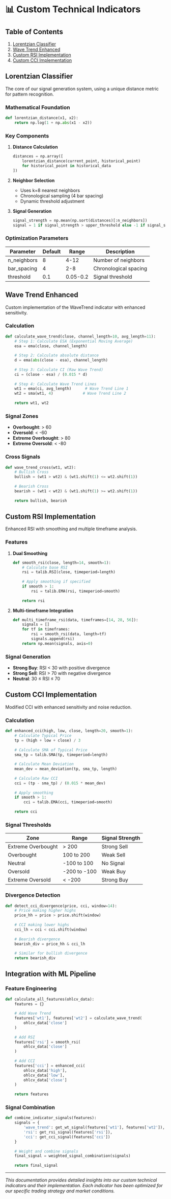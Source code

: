 # 📊 Custom Technical Indicators

## Table of Contents
1. [Lorentzian Classifier](#lorentzian-classifier)
2. [Wave Trend Enhanced](#wave-trend-enhanced)
3. [Custom RSI Implementation](#custom-rsi-implementation)
4. [Custom CCI Implementation](#custom-cci-implementation)

## Lorentzian Classifier

The core of our signal generation system, using a unique distance metric for pattern recognition.

### Mathematical Foundation
```python
def lorentzian_distance(x1, x2):
    return np.log(1 + np.abs(x1 - x2))
```

### Key Components
1. **Distance Calculation**
   ```python
   distances = np.array([
       lorentzian_distance(current_point, historical_point)
       for historical_point in historical_data
   ])
   ```

2. **Neighbor Selection**
   - Uses k=8 nearest neighbors
   - Chronological sampling (4 bar spacing)
   - Dynamic threshold adjustment

3. **Signal Generation**
   ```python
   signal_strength = np.mean(np.sort(distances)[:n_neighbors])
   signal = 1 if signal_strength > upper_threshold else -1 if signal_strength < lower_threshold else 0
   ```

### Optimization Parameters
| Parameter | Default | Range | Description |
|-----------|---------|--------|-------------|
| n_neighbors | 8 | 4-12 | Number of neighbors |
| bar_spacing | 4 | 2-8 | Chronological spacing |
| threshold | 0.1 | 0.05-0.2 | Signal threshold |

## Wave Trend Enhanced

Custom implementation of the WaveTrend indicator with enhanced sensitivity.

### Calculation
```python
def calculate_wave_trend(close, channel_length=10, avg_length=11):
    # Step 1: Calculate ESA (Exponential Moving Average)
    esa = ema(close, channel_length)
    
    # Step 2: Calculate absolute distance
    d = ema(abs(close - esa), channel_length)
    
    # Step 3: Calculate CI (Raw Wave Trend)
    ci = (close - esa) / (0.015 * d)
    
    # Step 4: Calculate Wave Trend Lines
    wt1 = ema(ci, avg_length)      # Wave Trend Line 1
    wt2 = sma(wt1, 4)             # Wave Trend Line 2
    
    return wt1, wt2
```

### Signal Zones
- **Overbought**: > 60
- **Oversold**: < -60
- **Extreme Overbought**: > 80
- **Extreme Oversold**: < -80

### Cross Signals
```python
def wave_trend_cross(wt1, wt2):
    # Bullish Cross
    bullish = (wt1 > wt2) & (wt1.shift(1) <= wt2.shift(1))
    
    # Bearish Cross
    bearish = (wt1 < wt2) & (wt1.shift(1) >= wt2.shift(1))
    
    return bullish, bearish
```

## Custom RSI Implementation

Enhanced RSI with smoothing and multiple timeframe analysis.

### Features
1. **Dual Smoothing**
   ```python
   def smooth_rsi(close, length=14, smooth=1):
       # Calculate base RSI
       rsi = talib.RSI(close, timeperiod=length)
       
       # Apply smoothing if specified
       if smooth > 1:
           rsi = talib.EMA(rsi, timeperiod=smooth)
       
       return rsi
   ```

2. **Multi-timeframe Integration**
   ```python
   def multi_timeframe_rsi(data, timeframes=[14, 28, 56]):
       signals = []
       for tf in timeframes:
           rsi = smooth_rsi(data, length=tf)
           signals.append(rsi)
       return np.mean(signals, axis=0)
   ```

### Signal Generation
- **Strong Buy**: RSI < 30 with positive divergence
- **Strong Sell**: RSI > 70 with negative divergence
- **Neutral**: 30 ≤ RSI ≤ 70

## Custom CCI Implementation

Modified CCI with enhanced sensitivity and noise reduction.

### Calculation
```python
def enhanced_cci(high, low, close, length=20, smooth=1):
    # Calculate Typical Price
    tp = (high + low + close) / 3
    
    # Calculate SMA of Typical Price
    sma_tp = talib.SMA(tp, timeperiod=length)
    
    # Calculate Mean Deviation
    mean_dev = mean_deviation(tp, sma_tp, length)
    
    # Calculate Raw CCI
    cci = (tp - sma_tp) / (0.015 * mean_dev)
    
    # Apply smoothing
    if smooth > 1:
        cci = talib.EMA(cci, timeperiod=smooth)
    
    return cci
```

### Signal Thresholds
| Zone | Range | Signal Strength |
|------|-------|----------------|
| Extreme Overbought | > 200 | Strong Sell |
| Overbought | 100 to 200 | Weak Sell |
| Neutral | -100 to 100 | No Signal |
| Oversold | -200 to -100 | Weak Buy |
| Extreme Oversold | < -200 | Strong Buy |

### Divergence Detection
```python
def detect_cci_divergence(price, cci, window=14):
    # Price making higher highs
    price_hh = price > price.shift(window)
    
    # CCI making lower highs
    cci_lh = cci < cci.shift(window)
    
    # Bearish divergence
    bearish_div = price_hh & cci_lh
    
    # Similar for bullish divergence
    return bearish_div
```

## Integration with ML Pipeline

### Feature Engineering
```python
def calculate_all_features(ohlcv_data):
    features = {}
    
    # Add Wave Trend
    features['wt1'], features['wt2'] = calculate_wave_trend(
        ohlcv_data['close']
    )
    
    # Add RSI
    features['rsi'] = smooth_rsi(
        ohlcv_data['close']
    )
    
    # Add CCI
    features['cci'] = enhanced_cci(
        ohlcv_data['high'],
        ohlcv_data['low'],
        ohlcv_data['close']
    )
    
    return features
```

### Signal Combination
```python
def combine_indicator_signals(features):
    signals = {
        'wave_trend': get_wt_signal(features['wt1'], features['wt2']),
        'rsi': get_rsi_signal(features['rsi']),
        'cci': get_cci_signal(features['cci'])
    }
    
    # Weight and combine signals
    final_signal = weighted_signal_combination(signals)
    
    return final_signal
```

---

*This documentation provides detailed insights into our custom technical indicators and their implementation. Each indicator has been optimized for our specific trading strategy and market conditions.* 